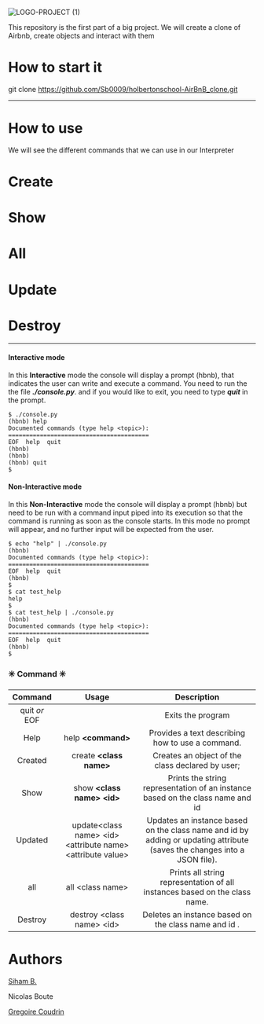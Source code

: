 
![LOGO-PROJECT (1)](https://user-images.githubusercontent.com/96126445/175940796-03af2d43-d980-418a-99db-b34267f80a12.png)


This repository is the first part of a big project. We will create a clone of Airbnb, create objects and interact with them


# How to start it
git clone https://github.com/Sb0009/holbertonschool-AirBnB_clone.git

---
# How to use
We will see the different commands that we can use in our Interpreter


# Create
# Show
# All
# Update
# Destroy

---

#### Interactive mode<a name="id1-2"></a>
In this **Interactive** mode the console will display a prompt (hbnb), that indicates the user can write and execute a command. You need to run the the file ***./console.py***. and if you would like to exit, you need to type ***quit*** in the prompt.
```
$ ./console.py
(hbnb) help
Documented commands (type help <topic>):
========================================
EOF  help  quit
(hbnb)
(hbnb)
(hbnb) quit
$
```
#### Non-Interactive mode
In this **Non-Interactive** mode the console will display a prompt (hbnb) but need to be run with a command input piped into its execution so that the command is running as soon as the console starts. In this mode no prompt will appear, and no further input will be expected from the user.
```
$ echo "help" | ./console.py
(hbnb)
Documented commands (type help <topic>):
========================================
EOF  help  quit
(hbnb)
$
$ cat test_help
help
$
$ cat test_help | ./console.py
(hbnb)
Documented commands (type help <topic>):
========================================
EOF  help  quit
(hbnb)
$
```
### :eight_spoked_asterisk: Command :eight_spoked_asterisk:
| Command | Usage |Description |
| :---: | :---: |:---: |
| quit *or* EOF |  | Exits the program |
| Help | help **<command\>** | Provides a text describing how to use a command. |
| Created | create **<class name\>** |  Creates an object of the class declared by user; |
| Show | show **<class name\> <id\>** | Prints the string representation of an instance based on the class name and id  |
| Updated | update<class name\> <id\> <attribute name\> <attribute value\> |  Updates an instance based on the class name and id by adding or updating attribute (saves the changes into a JSON file). |
| all | all <class name\> |  Prints all string representation of all instances based on the class name. |
| Destroy | destroy <class name\> <id\>  | Deletes an instance based on the class name and id . |

# Authors

<div class="badge-base LI-profile-badge" data-locale="fr_FR" data-size="medium" data-theme="light" data-type="VERTICAL" data-vanity="siham-b-523a36230" data-version="v1"><a class="badge-base__link LI-simple-link" href="https://fr.linkedin.com/in/siham-badyine-523a36230?trk=profile-badge">Siham B.</a></div>

Nicolas Boute


<div class="badge-base LI-profile-badge" data-locale="fr_FR" data-size="medium" data-theme="light" data-type="VERTICAL" data-vanity="grégoire-coudrin-810a66230" data-version="v1"><a class="badge-base__link LI-simple-link" href="https://www.linkedin.com/in/gr%C3%A9goire-coudrin-810a66230/">Gregoire Coudrin</a></div>

